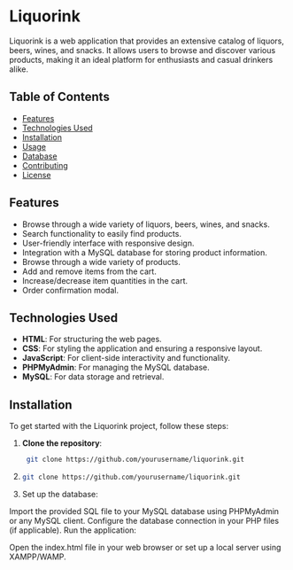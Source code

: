 # Liquorink

Liquorink is a web application that provides an extensive catalog of liquors, beers, wines, and snacks. It allows users to browse and discover various products, making it an ideal platform for enthusiasts and casual drinkers alike.

## Table of Contents
- [Features](#features)
- [Technologies Used](#technologies-used)
- [Installation](#installation)
- [Usage](#usage)
- [Database](#database)
- [Contributing](#contributing)
- [License](#license)

## Features
- Browse through a wide variety of liquors, beers, wines, and snacks.
- Search functionality to easily find products.
- User-friendly interface with responsive design.
- Integration with a MySQL database for storing product information.
- Browse through a wide variety of products.
- Add and remove items from the cart.
- Increase/decrease item quantities in the cart.
- Order confirmation modal.

## Technologies Used
- **HTML**: For structuring the web pages.
- **CSS**: For styling the application and ensuring a responsive layout.
- **JavaScript**: For client-side interactivity and functionality.
- **PHPMyAdmin**: For managing the MySQL database.
- **MySQL**: For data storage and retrieval.

## Installation
To get started with the Liquorink project, follow these steps:

1. **Clone the repository**:
   ```bash
    git clone https://github.com/yourusername/liquorink.git 
2. 
   ```bash
   git clone https://github.com/yourusername/liquorink.git
4. Set up the database:

Import the provided SQL file to your MySQL database using PHPMyAdmin or any MySQL client.
Configure the database connection in your PHP files (if applicable).
Run the application:

Open the index.html file in your web browser or set up a local server using XAMPP/WAMP.
